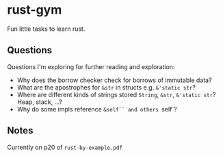 # rust-gym

Fun little tasks to learn rust.

## Questions

Questions I'm exploring for further reading and exploration:
 - Why does the borrow checker check for borrows of immutable data?
 - What are the apostrophes for `&str` in structs e.g. `&'static str`?
 - Where are different kinds of strings stored `String`, `&str`, `&'static str`? Heap, stack, ...?
 - Why do some impls reference `&self`` and others `self`?

 ## Notes

 Currently on p20 of `rust-by-example.pdf`